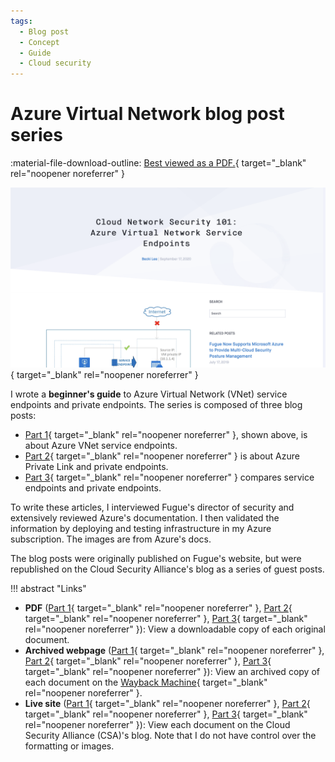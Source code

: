 ```yaml
---
tags:
  - Blog post
  - Concept
  - Guide
  - Cloud security
---
```


# Azure Virtual Network blog post series

:material-file-download-outline: [Best viewed as a PDF.](pdfs/blog-azure-service-endpoints.pdf){ target="_blank" rel="noopener noreferrer" }

[![Azure Virtual Network service endpoints blog screenshot](images/thumb-blog-azure-vnet-endpoints.png)](pdfs/blog-azure-service-endpoints.pdf){ target="_blank" rel="noopener noreferrer" }

I wrote a **beginner's guide** to Azure Virtual Network (VNet) service endpoints and private endpoints. The series is composed of three blog posts:

- [Part 1](pdfs/blog-azure-service-endpoints.pdf){ target="_blank" rel="noopener noreferrer" }, shown above, is about Azure VNet service endpoints.
- [Part 2](pdfs/blog-azure-private-link-endpoints.pdf){ target="_blank" rel="noopener noreferrer" } is about Azure Private Link and private endpoints.
- [Part 3](pdfs/blog-azure-service-vs-private-endpoints.pdf){ target="_blank" rel="noopener noreferrer" } compares service endpoints and private endpoints.

To write these articles, I interviewed Fugue's director of security and extensively reviewed Azure's documentation. I then validated the information by deploying and testing infrastructure in my Azure subscription. The images are from Azure's docs.

The blog posts were originally published on Fugue's website, but were republished on the Cloud Security Alliance's blog as a series of guest posts.

!!! abstract "Links"
    <ul class="star-list"><li class="star-bullet" title="Recommended view">**PDF** ([Part 1](pdfs/blog-azure-service-endpoints.pdf){ target="_blank" rel="noopener noreferrer" }, [Part 2](pdfs/blog-azure-private-link-endpoints.pdf){ target="_blank" rel="noopener noreferrer" }, [Part 3](pdfs/blog-azure-service-vs-private-endpoints.pdf){ target="_blank" rel="noopener noreferrer" }): View a downloadable copy of each original document.</li>
    <li>**Archived webpage** ([Part 1](https://web.archive.org/web/20210127102711/https://www.fugue.co/blog/cloud-network-security-101-azure-virtual-network-service-endpoints){ target="_blank" rel="noopener noreferrer" }, [Part 2](https://web.archive.org/web/20210419072230/https://www.fugue.co/blog/cloud-network-security-101-azure-private-link-private-endpoints){ target="_blank" rel="noopener noreferrer" }, [Part 3](https://web.archive.org/web/20220129133834/https://www.fugue.co/blog/cloud-network-security-101-azure-service-endpoints-vs.-private-endpoints){ target="_blank" rel="noopener noreferrer" }): View an archived copy of each document on the [Wayback Machine](https://archive.org/){ target="_blank" rel="noopener noreferrer" }.</li>
    <li>**Live site** ([Part 1](https://cloudsecurityalliance.org/blog/2020/11/12/cloud-network-security-101-azure-virtual-network-service-endpoints){ target="_blank" rel="noopener noreferrer" }, [Part 2](https://cloudsecurityalliance.org/blog/2020/11/24/cloud-network-security-101-azure-private-link-private-endpoints){ target="_blank" rel="noopener noreferrer" }, [Part 3](https://cloudsecurityalliance.org/blog/2020/12/01/cloud-network-security-101-part-3-azure-service-endpoints-vs-private-endpoints){ target="_blank" rel="noopener noreferrer" }): View each document on the Cloud Security Alliance (CSA)'s blog. Note that I do not have control over the formatting or images.</li></ul>